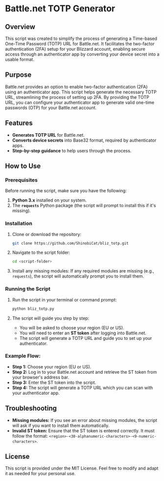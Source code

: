 # Battle.net TOTP Generator

## Overview

This script was created to simplify the process of generating a Time-based One-Time Password (TOTP) URL for Battle.net. It facilitates the two-factor authentication (2FA) setup for your Blizzard account, enabling secure access through an authenticator app by converting your device secret into a usable format.

## Purpose

Battle.net provides an option to enable two-factor authentication (2FA) using an authenticator app. This script helps generate the necessary TOTP URL, streamlining the process of setting up 2FA. By providing the TOTP URL, you can configure your authenticator app to generate valid one-time passwords (OTP) for your Battle.net account.

## Features

- **Generates TOTP URL** for Battle.net.
- **Converts device secrets** into Base32 format, required by authenticator apps.
- **Step-by-step guidance** to help users through the process.

## How to Use

### Prerequisites

Before running the script, make sure you have the following:

1. **Python 3.x** installed on your system.
2. The **`requests`** Python package (the script will prompt to install this if it's missing).

### Installation

1. Clone or download the repository:
    ```bash
    git clone https://github.com/ShinobiCat/bliz_totp.git
    ```

2. Navigate to the script folder:
    ```bash
    cd <script-folder>
    ```

3. Install any missing modules:
    If any required modules are missing (e.g., `requests`), the script will automatically prompt you to install them.

### Running the Script

1. Run the script in your terminal or command prompt:
    ```bash
    python bliz_totp.py
    ```

2. The script will guide you step by step:
    - You will be asked to choose your region (EU or US).
    - You will need to enter an **ST token** after logging into Battle.net.
    - The script will generate a TOTP URL and guide you to set up your authenticator.

### Example Flow:

- **Step 1:** Choose your region (EU or US).
- **Step 2:** Log in to your Battle.net account and retrieve the ST token from your browser's address bar.
- **Step 3:** Enter the ST token into the script.
- **Step 4:** The script will generate a TOTP URL which you can scan with your authenticator app.

## Troubleshooting

- **Missing modules:** If you see an error about missing modules, the script will ask if you want to install them automatically.
- **Invalid ST token:** Ensure that the ST token is entered correctly. It must follow the format: `<region>-<30-alphanumeric-characters>-<9-numeric-characters>`.

## License

This script is provided under the MIT License. Feel free to modify and adapt it as needed for your personal use.
